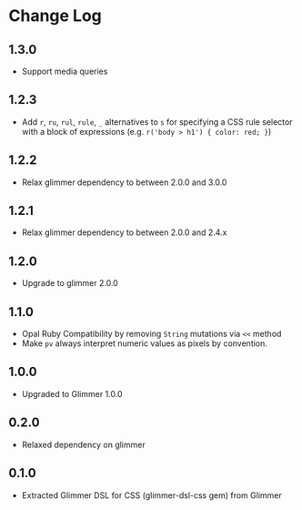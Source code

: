 # Change Log

## 1.3.0

- Support media queries

## 1.2.3

- Add `r`, `ru`, `rul`, `rule`, `_` alternatives to `s` for specifying a CSS rule selector with a block of expressions (e.g. `r('body > h1') { color: red; }`)

## 1.2.2

- Relax glimmer dependency to between 2.0.0 and 3.0.0

## 1.2.1

- Relax glimmer dependency to between 2.0.0 and 2.4.x

## 1.2.0

- Upgrade to glimmer 2.0.0

## 1.1.0

- Opal Ruby Compatibility by removing `String` mutations via `<<` method
- Make `pv` always interpret numeric values as pixels by convention.

## 1.0.0

- Upgraded to Glimmer 1.0.0

## 0.2.0

- Relaxed dependency on glimmer

## 0.1.0

- Extracted Glimmer DSL for CSS (glimmer-dsl-css gem) from Glimmer
